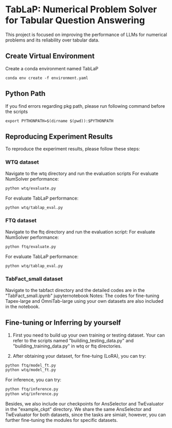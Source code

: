 # TabLaP: Numerical Problem Solver for Tabular Question Answering
This project is focused on improving the performance of LLMs for numerical problems and its reliability over tabular data.

## Create Virtual Environment
Create a conda environment named TabLaP 
```
conda env create -f environment.yaml
```

## Python Path
If you find  errors regarding pkg path, please run following command before the scripts
```
export PYTHONPATH=$(dirname $(pwd)):$PYTHONPATH
```

## Reproducing Experiment Results
To reproduce the experiment results, please follow these steps:
### WTQ dataset
Navigate to the wtq directory and run the evaluation scripts
For evaluate NumSolver performance:
```bash
python wtq/evaluate.py
```

For evaluate TabLaP performance:
```bash
python wtq/tablap_eval.py
```

### FTQ dataset
Navigate to the ftq directory and run the evaluation script:
For evaluate NumSolver performance:
```bash
python ftq/evaluate.py
```

For evaluate TabLaP performance:
```bash
python wtq/tablap_eval.py
```

### TabFact_small dataset
Navigate to the tabfact directory and the detailed codes are in the "TabFact_small.ipynb" jupyternotebook 
Notes:
The codes for fine-tuning Tapex-large and OmniTab-large using your own datasets are also included in the notebook.

## Fine-tuning or Inferring by yourself
1. First you need to build up your own training or testing dataset. Your can refer to the scripts named "building_testing_data.py" and "building_training_data.py" in wtq or ftq directories.

2. After obtaining your dataset, for fine-tuing (LoRA), you can try:
```bash
python ftq/model_ft.py
python wtq/model_ft.py
```
For inference, you can try:
```bash
python ftq/inference.py
python wtq/inference.py
```
Besides, we also include our checkpoints for AnsSelector and TwEvaluator in the "example_ckpt" directory.
We share the same AnsSelector and TwEvaluator for both datasets, since the tasks are simialr, however, you can further fine-tuning the modules for specific datasets.



